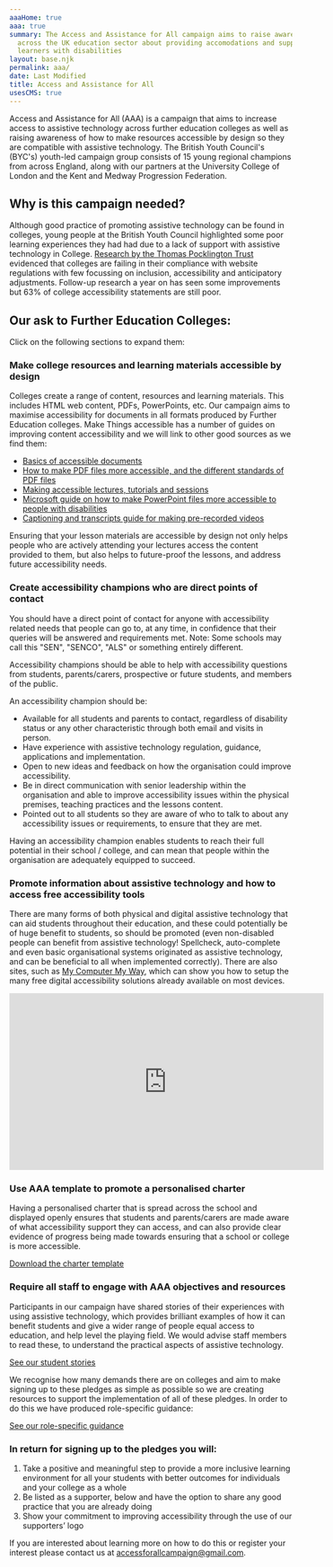 ```yaml
---
aaaHome: true
aaa: true
summary: The Access and Assistance for All campaign aims to raise awareness
  across the UK education sector about providing accomodations and support for
  learners with disabilities
layout: base.njk
permalink: aaa/
date: Last Modified
title: Access and Assistance for All
usesCMS: true
---
```

Access and Assistance for All (AAA) is a campaign that aims to increase access to assistive technology across further education colleges as well as raising awareness of how to make resources accessible by design so they are compatible with assistive technology. The British Youth Council's (BYC's) youth-led campaign group consists of 15 young regional champions from across England, along with our partners at the University College of London and the Kent and Medway Progression Federation.

## Why is this campaign needed?

Although good practice of promoting assistive technology can be found in colleges, young people at the British Youth Council highlighted some poor learning experiences they had had due to a lack of support with assistive technology in College. [Research by the Thomas Pocklington Trust](https://www.pocklington-trust.org.uk/student-support/professionals/technology-and-accessibility-in-fe-research/) evidenced that colleges are failing in their compliance with website regulations with few focussing on inclusion, accessibility and anticipatory adjustments. Follow-up research a year on has seen some improvements but 63% of college accessibility statements are still poor.

## Our ask to Further Education Colleges:

Click on the following sections to expand them:

<h3 class="accordion">Make college resources and learning materials accessible by design</h3>
<div class="accordion__panel">

Colleges create a range of content, resources and learning materials. This includes HTML web content, PDFs, PowerPoints, etc. Our campaign aims to maximise accessibility for documents in all formats produced by Further Education colleges. Make Things accessible has a number of guides on improving content accessibility and we will link to other good sources as we find them:

* [Basics of accessible documents](https://www.makethingsaccessible.com/guides/accessible-document-basics/)
* [How to make PDF files more accessible, and the different standards of PDF files](https://www.makethingsaccessible.com/guides/wait-there-s-more-than-one-type-of-pdf-pdf-standards-and-how-they-differ-in-terms-of-accessibility/)
* [Making accessible lectures, tutorials and sessions](https://www.makethingsaccessible.com/guides/accessible-lectures-tutorials-and-sessions/)
* [Microsoft guide on how to make PowerPoint files more accessible to people with disabilities](https://support.microsoft.com/en-us/office/make-your-powerpoint-presentations-accessible-to-people-with-disabilities-6f7772b2-2f33-4bd2-8ca7-dae3b2b3ef25)
* [Captioning and transcripts guide for making pre-recorded videos](https://www.makethingsaccessible.com/guides/captions-and-transcripts-for-use-in-content/)

Ensuring that your lesson materials are accessible by design not only helps people who are actively attending your lectures access the content provided to them, but also helps to future-proof the lessons, and address future accessibility needs.

</div>

<h3 class="accordion">Create accessibility champions who are direct points of contact</h3>
<div class="accordion__panel">

You should have a direct point of contact for anyone with accessibility related needs that people can go to, at any time, in confidence that their queries will be answered and requirements met. Note: Some schools may call this "SEN", "SENCO", "ALS" or something entirely different.

Accessibility champions should be able to help with accessibility questions from students, parents/carers, prospective or future students, and members of the public.

An accessibility champion should be:

* Available for all students and parents to contact, regardless of disability status or any other characteristic through both email and visits in person.
* Have experience with assistive technology regulation, guidance, applications and implementation.
* Open to new ideas and feedback on how the organisation could improve accessibility.
* Be in direct communication with senior leadership within the organisation and able to improve accessibility issues within the physical premises, teaching practices and the lessons content.
* Pointed out to all students so they are aware of who to talk to about any accessibility issues or requirements, to ensure that they are met.

Having an accessibility champion enables students to reach their full potential in their school / college, and can mean that people within the organisation are adequately equipped to succeed.

</div>

<h3 class="accordion">Promote information about assistive technology and how to access free accessibility tools</h3>
<div class="accordion__panel">

There are many forms of both physical and digital assistive technology that can aid students throughout their education, and these could potentially be of huge benefit to students, so should be promoted (even non-disabled people can benefit from assistive technology! Spellcheck, auto-complete and even basic organisational systems originated as assistive technology, and can be beneficial to all when implemented correctly). There are also sites, such as [My Computer My Way](https://mcmw.abilitynet.org.uk/), which can show you how to setup the many free digital accessibility solutions already available on most devices.

<iframe width="560" height="315" src="https://www.youtube-nocookie.com/embed/r2yRs4DejyA" title="YouTube video player" frameborder="0" allow="accelerometer; autoplay; clipboard-write; encrypted-media; gyroscope; picture-in-picture; web-share" allowfullscreen></iframe>

</div>

<h3 class="accordion">Use AAA template to promote a personalised charter</h3>
<div class="accordion__panel">

Having a personalised charter that is spread across the school and displayed openly ensures that students and parents/carers are made aware of what accessibility support they can access, and can also provide clear evidence of progress being made towards ensuring that a school or college is more accessible.

[Download the charter template](/img/charter.docx)

</div>

<h3 class="accordion">Require all staff to engage with AAA objectives and resources</h3>
<div class="accordion__panel">
  
Participants in our campaign have shared stories of their experiences with using assistive technology, which provides brilliant examples of how it can benefit students and give a wider range of people equal access to education, and help level the playing field. We would advise staff members to read these, to understand the practical aspects of assistive technology.

[See our student stories](/aaa/student-stories/)

</div>

We recognise how many demands there are on colleges and aim to make signing up to these pledges as simple as possible so we are creating resources to support the implementation of all of these pledges. In order to do this we have produced role-specific guidance:

[See our role-specific guidance](/aaa/roles/)

### In return for signing up to the pledges you will:

1. Take a positive and meaningful step to provide a more inclusive learning environment for all your students with better outcomes for individuals and your college as a whole
2. Be listed as a supporter, below and have the option to share any good practice that you are already doing
3. Show your commitment to improving accessibility through the use of our supporters’ logo

If you are interested about learning more on how to do this or register your interest please contact us at [accessforallcampaign@gmail.com](mailto:accessforallcampaign@gmail.com).